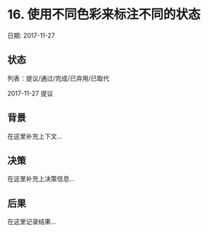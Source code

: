 # 16. 使用不同色彩来标注不同的状态

日期: 2017-11-27

## 状态

列表：提议/通过/完成/已弃用/已取代

2017-11-27 提议

## 背景

在这里补充上下文...

## 决策

在这里补充上决策信息...

## 后果

在这里记录结果...
